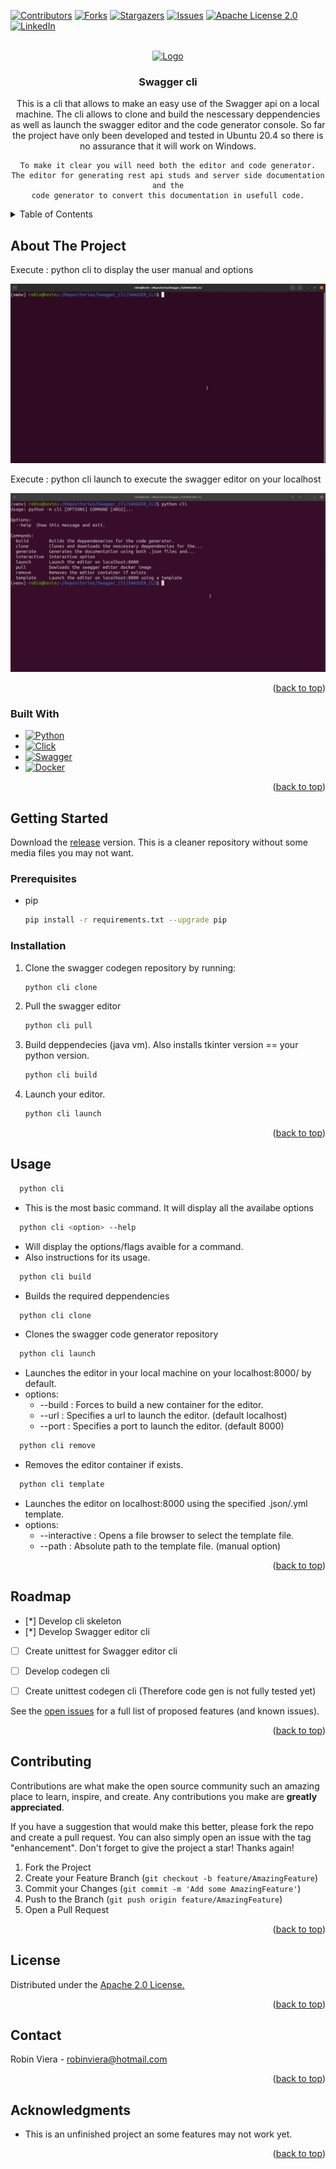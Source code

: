 <!-- Improved compatibility of back to top link: See: https://github.com/othneildrew/Best-README-Template/pull/73 -->
<a name="readme-top"></a>
<!--
*** Thanks for checking out the Best-README-Template. If you have a suggestion
*** that would make this better, please fork the repo and create a pull request
*** or simply open an issue with the tag "enhancement".
*** Don't forget to give the project a star!
*** Thanks again! Now go create something AMAZING! :D
-->



<!-- PROJECT SHIELDS -->
<!--
*** I'm using markdown "reference style" links for readability.
*** Reference links are enclosed in brackets [ ] instead of parentheses ( ).
*** See the bottom of this document for the declaration of the reference variables
*** for contributors-url, forks-url, etc. This is an optional, concise syntax you may use.
*** https://www.markdownguide.org/basic-syntax/#reference-style-links
-->
[![Contributors][contributors-shield]][contributors-url]
[![Forks][forks-shield]][forks-url]
[![Stargazers][stars-shield]][stars-url]
[![Issues][issues-shield]][issues-url]
[![Apache License 2.0][license-shield]][license-url]
[![LinkedIn][linkedin-shield]][linkedin-url]



<!-- PROJECT LOGO -->
<br />
<div align="center">
  <a href="https://github.com/duftcola-dev/SWAGGER_CLI">
    <img src="images/logo.png" alt="Logo" width="80" height="80">
  </a>

<h3 align="center">Swagger cli</h3>

  <p align="center">
    This is a cli that allows to make an easy use of the Swagger api on a local machine.
    The cli allows to clone and build the nescessary deppendencies as well as launch the
    swagger editor and the code generator console. So far the project have only been developed and tested 
    in Ubuntu 20.4 so there is no assurance that it will work on Windows. 

    To make it clear you will need both the editor and code generator.
    The editor for generating rest api studs and server side documentation and the
    code generator to convert this documentation in usefull code.
  </p>
</div>



<!-- TABLE OF CONTENTS -->
<details>
  <summary>Table of Contents</summary>
  <ol>
    <li>
      <a href="#about-the-project">About The Project</a>
      <ul>
        <li><a href="#built-with">Built With</a></li>
      </ul>
    </li>
    <li>
      <a href="#getting-started">Getting Started</a>
      <ul>
        <li><a href="#prerequisites">Prerequisites</a></li>
        <li><a href="#installation">Installation</a></li>
      </ul>
    </li>
    <li><a href="#usage">Usage</a></li>
    <li><a href="#roadmap">Roadmap</a></li>
    <li><a href="#contributing">Contributing</a></li>
    <li><a href="#license">License</a></li>
    <li><a href="#contact">Contact</a></li>
    <li><a href="#acknowledgments">Acknowledgments</a></li>
  </ol>
</details>



<!-- ABOUT THE PROJECT -->
## About The Project

<p>Execute : python cli to display the user manual and options</p>

![](https://github.com/duftcola-dev/SWAGGER_CLI/blob/master/media/open_cli.gif)

<p>Execute : python cli launch to execute the swagger editor on your localhost</p>

![](https://github.com/duftcola-dev/SWAGGER_CLI/blob/master/media/launching.gif)

<p align="right">(<a href="#readme-top">back to top</a>)</p>



### Built With

* [![Python][Python.py]][Python-url]
* [![Click][Click]][Click-url]
* [![Swagger][Swagger]][Swagger-url]
* [![Docker][Docker]][Docker-url]

<p align="right">(<a href="#readme-top">back to top</a>)</p>


<!-- GETTING STARTED -->
## Getting Started

Download the <a href="">release</a> version. This is a cleaner repository without
some media files you may not want.
### Prerequisites

* pip
  ```sh
  pip install -r requirements.txt --upgrade pip
  ```
### Installation

1. Clone the swagger codegen repository by running:
   ```sh
   python cli clone
   ```
2. Pull the swagger editor
   ```sh
   python cli pull
   ```
3. Build deppendecies (java vm). Also installs tkinter version == your python version.
   ```sh
   python cli build
   ```
4. Launch your editor.
   ```sh
   python cli launch
   ```

<p align="right">(<a href="#readme-top">back to top</a>)</p>


<!-- USAGE EXAMPLES -->
## Usage
```sh
  python cli 
```
  - This is the most basic command. It will display all the availabe options 
```sh
  python cli <option> --help 
```
  - Will display the options/flags avaible for a command.
  - Also instructions for its usage.
```sh
  python cli build 
```
  - Builds the required deppendencies
```sh
  python cli clone 
```
  - Clones the swagger code generator repository
```sh
  python cli launch
```
  - Launches the editor in your local machine on your localhost:8000/ by default.
  - options:
    - --build : Forces to build a new container for the editor.
    - --url : Specifies a url to launch the editor. (default localhost)
    - --port : Specifies a port to launch the editor. (default 8000)
```sh
  python cli remove
```
  - Removes the editor container if exists.
```sh
  python cli template
```
  - Launches the editor on localhost:8000 using the specified .json/.yml template.
  - options:
    - --interactive : Opens a file browser to select the template file.
    - --path : Absolute path to the template file. (manual option)
  


<p align="right">(<a href="#readme-top">back to top</a>)</p>



<!-- ROADMAP -->
## Roadmap

- [*] Develop cli skeleton
- [*] Develop Swagger editor cli
- [ ] Create unittest for Swagger editor cli
- [ ] Develop codegen cli
- [ ] Create unittest codegen cli (Therefore code gen is not fully tested yet)


See the [open issues](https://github.com/duftcola-dev/SWAGGER_CLI/issues) for a full list of proposed features (and known issues).

<p align="right">(<a href="#readme-top">back to top</a>)</p>



<!-- CONTRIBUTING -->
## Contributing

Contributions are what make the open source community such an amazing place to learn, inspire, and create. Any contributions you make are **greatly appreciated**.

If you have a suggestion that would make this better, please fork the repo and create a pull request. You can also simply open an issue with the tag "enhancement".
Don't forget to give the project a star! Thanks again!

1. Fork the Project
2. Create your Feature Branch (`git checkout -b feature/AmazingFeature`)
3. Commit your Changes (`git commit -m 'Add some AmazingFeature'`)
4. Push to the Branch (`git push origin feature/AmazingFeature`)
5. Open a Pull Request

<p align="right">(<a href="#readme-top">back to top</a>)</p>



<!-- LICENSE -->
## License

Distributed under the <a href="https://www.apache.org/licenses/LICENSE-2.0">Apache 2.0 License.</a>

<p align="right">(<a href="#readme-top">back to top</a>)</p>



<!-- CONTACT -->
## Contact

Robin Viera - robinviera@hotmail.com

<p align="right">(<a href="#readme-top">back to top</a>)</p>



<!-- ACKNOWLEDGMENTS -->
## Acknowledgments

* This is an unfinished project an some features may not work yet.

<p align="right">(<a href="#readme-top">back to top</a>)</p>



<!-- MARKDOWN LINKS & IMAGES -->
<!-- https://www.markdownguide.org/basic-syntax/#reference-style-links -->
[contributors-shield]: https://img.shields.io/github/contributors/duftcola-dev/SWAGGER_CLI.svg?style=for-the-badge
[contributors-url]: https://github.com/duftcola-dev/SWAGGER_CLI/graphs/contributors
[forks-shield]: https://img.shields.io/github/forks/duftcola-dev/SWAGGER_CLI.svg?style=for-the-badge
[forks-url]: https://github.com/duftcola-dev/SWAGGER_CLI/network/members
[stars-shield]: https://img.shields.io/github/stars/duftcola-dev/SWAGGER_CLI.svg?style=for-the-badge
[stars-url]: https://github.com/duftcola-dev/SWAGGER_CLI/stargazers
[issues-shield]: https://img.shields.io/github/issues/duftcola-dev/SWAGGER_CLI.svg?style=for-the-badge
[issues-url]: https://github.com/duftcola-dev/SWAGGER_CLI/issues
[license-shield]: https://img.shields.io/github/license/duftcola-dev/SWAGGER_CLI.svg?style=for-the-badge
[license-url]: https://github.com/duftcola-dev/SWAGGER_CLI/blob/master/LICENSE.txt
[ApacheLicense-url]:https://www.apache.org/licenses/LICENSE-2.0
[MitLicense-url]:https://choosealicense.com/licenses/mit/
[linkedin-shield]: https://img.shields.io/badge/-LinkedIn-black.svg?style=for-the-badge&logo=linkedin&colorB=555
[linkedin-url]: https://linkedin.com/in/linkedin_username
[product-screenshot]: images/screenshot.png
[Docker]:https://img.shields.io/badge/Docker-037ffc?style=for-the-badge&logo=docker&logoColor=white
[Docker-url]:https://www.docker.com/
[Swagger]:https://img.shields.io/badge/Swagger-18a10a?style=for-the-badge&logo=swagger&logoColor=blue
[Swagger-url]:https://swagger.io/
[Click]:https://img.shields.io/badge/click-fafcfa?style=for-the-badge&logo=click&logoColor=black
[Click-url]:https://click.palletsprojects.com/en/8.1.x/
[Python.py]:https://img.shields.io/badge/python-000000?style=for-the-badge&logo=python&logoColor=blue
[Python-url]:https://www.python.org/
[Next.js]: https://img.shields.io/badge/next.js-000000?style=for-the-badge&logo=nextdotjs&logoColor=white
[Next-url]: https://nextjs.org/
[React.js]: https://img.shields.io/badge/React-20232A?style=for-the-badge&logo=react&logoColor=61DAFB
[React-url]: https://reactjs.org/
[Vue.js]: https://img.shields.io/badge/Vue.js-35495E?style=for-the-badge&logo=vuedotjs&logoColor=4FC08D
[Vue-url]: https://vuejs.org/
[Angular.io]: https://img.shields.io/badge/Angular-DD0031?style=for-the-badge&logo=angular&logoColor=white
[Angular-url]: https://angular.io/
[Svelte.dev]: https://img.shields.io/badge/Svelte-4A4A55?style=for-the-badge&logo=svelte&logoColor=FF3E00
[Svelte-url]: https://svelte.dev/
[Laravel.com]: https://img.shields.io/badge/Laravel-FF2D20?style=for-the-badge&logo=laravel&logoColor=white
[Laravel-url]: https://laravel.com
[Bootstrap.com]: https://img.shields.io/badge/Bootstrap-563D7C?style=for-the-badge&logo=bootstrap&logoColor=white
[Bootstrap-url]: https://getbootstrap.com
[JQuery.com]: https://img.shields.io/badge/jQuery-0769AD?style=for-the-badge&logo=jquery&logoColor=white
[JQuery-url]: https://jquery.com 